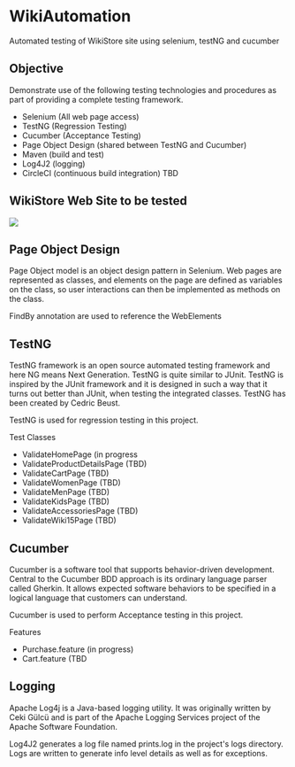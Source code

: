 # WikiAutomation
Automated testing of WikiStore site using selenium, testNG and cucumber

## Objective
Demonstrate use of the following testing technologies and procedures as part of providing a complete testing framework.

- Selenium (All web page access)
- TestNG (Regression Testing)
- Cucumber (Acceptance Testing)
- Page Object Design (shared between TestNG and Cucumber)
- Maven (build and test)
- Log4J2 (logging)
- CircleCI (continuous build integration) TBD

## WikiStore Web Site to be tested

[WikiStore URL]: https://store.wikimedia.org

[<img src="https://github.com/jay4kelly/WikiAutomation/resources/blob/master/WikiStoreSite.PNG">](https://github.com/)

## Page Object Design

Page Object model is an object design pattern in Selenium. Web pages are represented as classes, and elements on the page are defined as variables on the class, so user interactions can then be implemented as methods on the class.

FindBy annotation are used to reference the WebElements


## TestNG

TestNG framework is an open source automated testing framework and here NG means Next Generation. TestNG is quite similar to JUnit. TestNG is inspired by the JUnit framework and it is designed in such a way that it turns out better than JUnit, when testing the integrated classes. TestNG has been created by Cedric Beust. 

TestNG is used for regression testing in this project.

Test Classes

- ValidateHomePage (in progress
- ValidateProductDetailsPage (TBD)
- ValidateCartPage (TBD)
- ValidateWomenPage (TBD)
- ValidateMenPage (TBD)
- ValidateKidsPage (TBD)
- ValidateAccessoriesPage (TBD)
- ValidateWiki15Page (TBD)


## Cucumber

Cucumber is a software tool that supports behavior-driven development. Central to the Cucumber BDD approach is its ordinary language parser called Gherkin. It allows expected software behaviors to be specified in a logical language that customers can understand.

Cucumber is used to perform Acceptance testing in this project.

Features

- Purchase.feature  (in progress)
- Cart.feature (TBD

## Logging

Apache Log4j is a Java-based logging utility. It was originally written by Ceki Gülcü and is part of the Apache Logging Services project of the Apache Software Foundation.

Log4J2 generates a log file named prints.log in the project's logs directory.
Logs are written to generate info level details as well as for exceptions.

